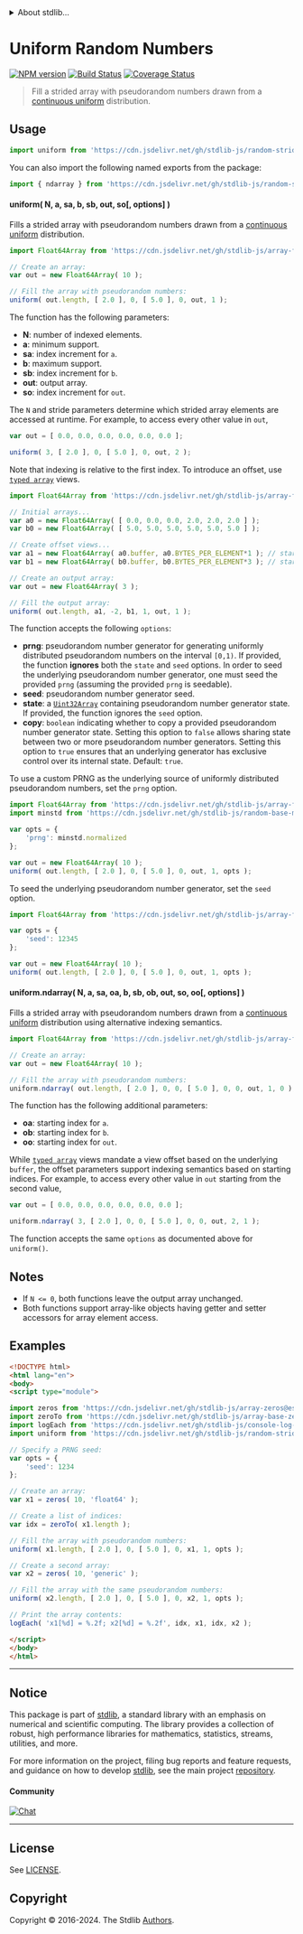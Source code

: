 <!--

@license Apache-2.0

Copyright (c) 2023 The Stdlib Authors.

Licensed under the Apache License, Version 2.0 (the "License");
you may not use this file except in compliance with the License.
You may obtain a copy of the License at

   http://www.apache.org/licenses/LICENSE-2.0

Unless required by applicable law or agreed to in writing, software
distributed under the License is distributed on an "AS IS" BASIS,
WITHOUT WARRANTIES OR CONDITIONS OF ANY KIND, either express or implied.
See the License for the specific language governing permissions and
limitations under the License.

-->


<details>
  <summary>
    About stdlib...
  </summary>
  <p>We believe in a future in which the web is a preferred environment for numerical computation. To help realize this future, we've built stdlib. stdlib is a standard library, with an emphasis on numerical and scientific computation, written in JavaScript (and C) for execution in browsers and in Node.js.</p>
  <p>The library is fully decomposable, being architected in such a way that you can swap out and mix and match APIs and functionality to cater to your exact preferences and use cases.</p>
  <p>When you use stdlib, you can be absolutely certain that you are using the most thorough, rigorous, well-written, studied, documented, tested, measured, and high-quality code out there.</p>
  <p>To join us in bringing numerical computing to the web, get started by checking us out on <a href="https://github.com/stdlib-js/stdlib">GitHub</a>, and please consider <a href="https://opencollective.com/stdlib">financially supporting stdlib</a>. We greatly appreciate your continued support!</p>
</details>

# Uniform Random Numbers

[![NPM version][npm-image]][npm-url] [![Build Status][test-image]][test-url] [![Coverage Status][coverage-image]][coverage-url] <!-- [![dependencies][dependencies-image]][dependencies-url] -->

> Fill a strided array with pseudorandom numbers drawn from a [continuous uniform][@stdlib/random/base/uniform] distribution.



<section class="usage">

## Usage

```javascript
import uniform from 'https://cdn.jsdelivr.net/gh/stdlib-js/random-strided-uniform@esm/index.mjs';
```

You can also import the following named exports from the package:

```javascript
import { ndarray } from 'https://cdn.jsdelivr.net/gh/stdlib-js/random-strided-uniform@esm/index.mjs';
```

#### uniform( N, a, sa, b, sb, out, so\[, options] )

Fills a strided array with pseudorandom numbers drawn from a [continuous uniform][@stdlib/random/base/uniform] distribution.

```javascript
import Float64Array from 'https://cdn.jsdelivr.net/gh/stdlib-js/array-float64@esm/index.mjs';

// Create an array:
var out = new Float64Array( 10 );

// Fill the array with pseudorandom numbers:
uniform( out.length, [ 2.0 ], 0, [ 5.0 ], 0, out, 1 );
```

The function has the following parameters:

-   **N**: number of indexed elements.
-   **a**: minimum support.
-   **sa**: index increment for `a`.
-   **b**: maximum support.
-   **sb**: index increment for `b`.
-   **out**: output array.
-   **so**: index increment for `out`.

The `N` and stride parameters determine which strided array elements are accessed at runtime. For example, to access every other value in `out`,

```javascript
var out = [ 0.0, 0.0, 0.0, 0.0, 0.0, 0.0 ];

uniform( 3, [ 2.0 ], 0, [ 5.0 ], 0, out, 2 );
```

Note that indexing is relative to the first index. To introduce an offset, use [`typed array`][mdn-typed-array] views.

<!-- eslint-disable stdlib/capitalized-comments -->

```javascript
import Float64Array from 'https://cdn.jsdelivr.net/gh/stdlib-js/array-float64@esm/index.mjs';

// Initial arrays...
var a0 = new Float64Array( [ 0.0, 0.0, 0.0, 2.0, 2.0, 2.0 ] );
var b0 = new Float64Array( [ 5.0, 5.0, 5.0, 5.0, 5.0, 5.0 ] );

// Create offset views...
var a1 = new Float64Array( a0.buffer, a0.BYTES_PER_ELEMENT*1 ); // start at 2nd element
var b1 = new Float64Array( b0.buffer, b0.BYTES_PER_ELEMENT*3 ); // start at 4th element

// Create an output array:
var out = new Float64Array( 3 );

// Fill the output array:
uniform( out.length, a1, -2, b1, 1, out, 1 );
```

The function accepts the following `options`:

-   **prng**: pseudorandom number generator for generating uniformly distributed pseudorandom numbers on the interval `[0,1)`. If provided, the function **ignores** both the `state` and `seed` options. In order to seed the underlying pseudorandom number generator, one must seed the provided `prng` (assuming the provided `prng` is seedable).
-   **seed**: pseudorandom number generator seed.
-   **state**: a [`Uint32Array`][@stdlib/array/uint32] containing pseudorandom number generator state. If provided, the function ignores the `seed` option.
-   **copy**: `boolean` indicating whether to copy a provided pseudorandom number generator state. Setting this option to `false` allows sharing state between two or more pseudorandom number generators. Setting this option to `true` ensures that an underlying generator has exclusive control over its internal state. Default: `true`.

To use a custom PRNG as the underlying source of uniformly distributed pseudorandom numbers, set the `prng` option.

```javascript
import Float64Array from 'https://cdn.jsdelivr.net/gh/stdlib-js/array-float64@esm/index.mjs';
import minstd from 'https://cdn.jsdelivr.net/gh/stdlib-js/random-base-minstd@esm/index.mjs';

var opts = {
    'prng': minstd.normalized
};

var out = new Float64Array( 10 );
uniform( out.length, [ 2.0 ], 0, [ 5.0 ], 0, out, 1, opts );
```

To seed the underlying pseudorandom number generator, set the `seed` option.

```javascript
import Float64Array from 'https://cdn.jsdelivr.net/gh/stdlib-js/array-float64@esm/index.mjs';

var opts = {
    'seed': 12345
};

var out = new Float64Array( 10 );
uniform( out.length, [ 2.0 ], 0, [ 5.0 ], 0, out, 1, opts );
```

#### uniform.ndarray( N, a, sa, oa, b, sb, ob, out, so, oo\[, options] )

Fills a strided array with pseudorandom numbers drawn from a [continuous uniform][@stdlib/random/base/uniform] distribution using alternative indexing semantics.

```javascript
import Float64Array from 'https://cdn.jsdelivr.net/gh/stdlib-js/array-float64@esm/index.mjs';

// Create an array:
var out = new Float64Array( 10 );

// Fill the array with pseudorandom numbers:
uniform.ndarray( out.length, [ 2.0 ], 0, 0, [ 5.0 ], 0, 0, out, 1, 0 );
```

The function has the following additional parameters:

-   **oa**: starting index for `a`.
-   **ob**: starting index for `b`.
-   **oo**: starting index for `out`.

While [`typed array`][mdn-typed-array] views mandate a view offset based on the underlying `buffer`, the offset parameters support indexing semantics based on starting indices. For example, to access every other value in `out` starting from the second value,

```javascript
var out = [ 0.0, 0.0, 0.0, 0.0, 0.0, 0.0 ];

uniform.ndarray( 3, [ 2.0 ], 0, 0, [ 5.0 ], 0, 0, out, 2, 1 );
```

The function accepts the same `options` as documented above for `uniform()`.

</section>

<!-- /.usage -->

<section class="notes">

## Notes

-   If `N <= 0`, both functions leave the output array unchanged.
-   Both functions support array-like objects having getter and setter accessors for array element access.

</section>

<!-- /.notes -->

<section class="examples">

## Examples

<!-- eslint no-undef: "error" -->

```html
<!DOCTYPE html>
<html lang="en">
<body>
<script type="module">

import zeros from 'https://cdn.jsdelivr.net/gh/stdlib-js/array-zeros@esm/index.mjs';
import zeroTo from 'https://cdn.jsdelivr.net/gh/stdlib-js/array-base-zero-to@esm/index.mjs';
import logEach from 'https://cdn.jsdelivr.net/gh/stdlib-js/console-log-each@esm/index.mjs';
import uniform from 'https://cdn.jsdelivr.net/gh/stdlib-js/random-strided-uniform@esm/index.mjs';

// Specify a PRNG seed:
var opts = {
    'seed': 1234
};

// Create an array:
var x1 = zeros( 10, 'float64' );

// Create a list of indices:
var idx = zeroTo( x1.length );

// Fill the array with pseudorandom numbers:
uniform( x1.length, [ 2.0 ], 0, [ 5.0 ], 0, x1, 1, opts );

// Create a second array:
var x2 = zeros( 10, 'generic' );

// Fill the array with the same pseudorandom numbers:
uniform( x2.length, [ 2.0 ], 0, [ 5.0 ], 0, x2, 1, opts );

// Print the array contents:
logEach( 'x1[%d] = %.2f; x2[%d] = %.2f', idx, x1, idx, x2 );

</script>
</body>
</html>
```

</section>

<!-- /.examples -->

<!-- Section for related `stdlib` packages. Do not manually edit this section, as it is automatically populated. -->

<section class="related">

</section>

<!-- /.related -->

<!-- Section for all links. Make sure to keep an empty line after the `section` element and another before the `/section` close. -->


<section class="main-repo" >

* * *

## Notice

This package is part of [stdlib][stdlib], a standard library with an emphasis on numerical and scientific computing. The library provides a collection of robust, high performance libraries for mathematics, statistics, streams, utilities, and more.

For more information on the project, filing bug reports and feature requests, and guidance on how to develop [stdlib][stdlib], see the main project [repository][stdlib].

#### Community

[![Chat][chat-image]][chat-url]

---

## License

See [LICENSE][stdlib-license].


## Copyright

Copyright &copy; 2016-2024. The Stdlib [Authors][stdlib-authors].

</section>

<!-- /.stdlib -->

<!-- Section for all links. Make sure to keep an empty line after the `section` element and another before the `/section` close. -->

<section class="links">

[npm-image]: http://img.shields.io/npm/v/@stdlib/random-strided-uniform.svg
[npm-url]: https://npmjs.org/package/@stdlib/random-strided-uniform

[test-image]: https://github.com/stdlib-js/random-strided-uniform/actions/workflows/test.yml/badge.svg?branch=main
[test-url]: https://github.com/stdlib-js/random-strided-uniform/actions/workflows/test.yml?query=branch:main

[coverage-image]: https://img.shields.io/codecov/c/github/stdlib-js/random-strided-uniform/main.svg
[coverage-url]: https://codecov.io/github/stdlib-js/random-strided-uniform?branch=main

<!--

[dependencies-image]: https://img.shields.io/david/stdlib-js/random-strided-uniform.svg
[dependencies-url]: https://david-dm.org/stdlib-js/random-strided-uniform/main

-->

[chat-image]: https://img.shields.io/gitter/room/stdlib-js/stdlib.svg
[chat-url]: https://app.gitter.im/#/room/#stdlib-js_stdlib:gitter.im

[stdlib]: https://github.com/stdlib-js/stdlib

[stdlib-authors]: https://github.com/stdlib-js/stdlib/graphs/contributors

[umd]: https://github.com/umdjs/umd
[es-module]: https://developer.mozilla.org/en-US/docs/Web/JavaScript/Guide/Modules

[deno-url]: https://github.com/stdlib-js/random-strided-uniform/tree/deno
[umd-url]: https://github.com/stdlib-js/random-strided-uniform/tree/umd
[esm-url]: https://github.com/stdlib-js/random-strided-uniform/tree/esm
[branches-url]: https://github.com/stdlib-js/random-strided-uniform/blob/main/branches.md

[stdlib-license]: https://raw.githubusercontent.com/stdlib-js/random-strided-uniform/main/LICENSE

[mdn-typed-array]: https://developer.mozilla.org/en-US/docs/Web/JavaScript/Reference/Global_Objects/TypedArray

[@stdlib/random/base/uniform]: https://github.com/stdlib-js/random-base-uniform/tree/esm

[@stdlib/array/uint32]: https://github.com/stdlib-js/array-uint32/tree/esm

</section>

<!-- /.links -->
